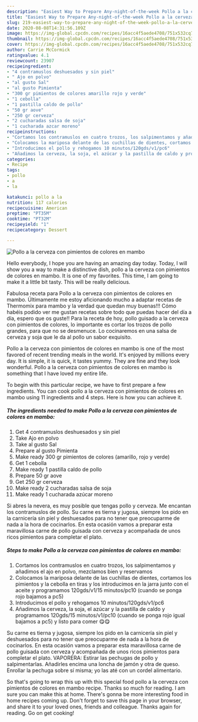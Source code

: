 ```yaml
---
description: "Easiest Way to Prepare Any-night-of-the-week Pollo a la cerveza con pimientos de colores en mambo"
title: "Easiest Way to Prepare Any-night-of-the-week Pollo a la cerveza con pimientos de colores en mambo"
slug: 219-easiest-way-to-prepare-any-night-of-the-week-pollo-a-la-cerveza-con-pimientos-de-colores-en-mambo
date: 2020-08-08T14:31:56.109Z
image: https://img-global.cpcdn.com/recipes/16acc4f5aede4708/751x532cq70/pollo-a-la-cerveza-con-pimientos-de-colores-en-mambo-foto-principal.jpg
thumbnail: https://img-global.cpcdn.com/recipes/16acc4f5aede4708/751x532cq70/pollo-a-la-cerveza-con-pimientos-de-colores-en-mambo-foto-principal.jpg
cover: https://img-global.cpcdn.com/recipes/16acc4f5aede4708/751x532cq70/pollo-a-la-cerveza-con-pimientos-de-colores-en-mambo-foto-principal.jpg
author: Carrie McCormick
ratingvalue: 4.1
reviewcount: 23907
recipeingredient:
- "4 contramuslos deshuesados y sin piel"
- " Ajo en polvo"
- "al gusto Sal"
- "al gusto Pimienta"
- "300 gr pimientos de colores amarillo rojo y verde"
- "1 cebolla"
- "1 pastilla caldo de pollo"
- "50 gr aove"
- "250 gr cerveza"
- "2 cucharadas salsa de soja"
- "1 cucharada azcar moreno"
recipeinstructions:
- "Cortamos los contramuslos en cuatro trozos, los salpimentamos y añadimos el ajo en polvo, mezclamos bien y reservamos"
- "Colocamos la mariposa delante de las cuchillas de dientes, cortamos los pimientos y la cebolla en tiras y los introducimos en la jarra junto con el aceite y programamos 120gds/v1/15 minutos/pc10 (cuando se ponga rojo bajamos a pc5)"
- "Introducimos el pollo y rehogamos 10 minutos/120gds/v1/pc6"
- "Añadimos la cerveza, la soja, el azúcar y la pastilla de caldo y programamos 120gds/15 minutos/v1/pc10 (cuando se ponga rojo igual bajamos a pc5) y listo para comer 😋😋"
categories:
- Recipe
tags:
- pollo
- a
- la

katakunci: pollo a la 
nutrition: 117 calories
recipecuisine: American
preptime: "PT35M"
cooktime: "PT32M"
recipeyield: "1"
recipecategory: Dessert

---
```



![Pollo a la cerveza con pimientos de colores en mambo](https://img-global.cpcdn.com/recipes/16acc4f5aede4708/751x532cq70/pollo-a-la-cerveza-con-pimientos-de-colores-en-mambo-foto-principal.jpg)

Hello everybody, I hope you are having an amazing day today. Today, I will show you a way to make a distinctive dish, pollo a la cerveza con pimientos de colores en mambo. It is one of my favorites. This time, I am going to make it a little bit tasty. This will be really delicious.

Fabulosa receta para Pollo a la cerveza con pimientos de colores en mambo. Últimamente me estoy aficionando mucho a adaptar recetas de Thermomix para mambo y la verdad que quedan muy buenas!!! Cómo habéis podido ver me gustan recetas sobre todo que puedas hacer del día a día, espero que os guste!! Para la receta de hoy, pollo guisado a la cerveza con pimientos de colores, lo importante es cortar los trozos de pollo grandes, para que no se desmenuce. Lo cocinaremos en una salsa de cerveza y soja que le da al pollo un sabor exquisito.

Pollo a la cerveza con pimientos de colores en mambo is one of the most favored of recent trending meals in the world. It's enjoyed by millions every day. It is simple, it is quick, it tastes yummy. They are fine and they look wonderful. Pollo a la cerveza con pimientos de colores en mambo is something that I have loved my entire life.


To begin with this particular recipe, we have to first prepare a few ingredients. You can cook pollo a la cerveza con pimientos de colores en mambo using 11 ingredients and 4 steps. Here is how you can achieve it.

<!--inarticleads1-->

##### The ingredients needed to make Pollo a la cerveza con pimientos de colores en mambo:

1. Get 4 contramuslos deshuesados y sin piel
1. Take  Ajo en polvo
1. Take al gusto Sal
1. Prepare al gusto Pimienta
1. Make ready 300 gr pimientos de colores (amarillo, rojo y verde)
1. Get 1 cebolla
1. Make ready 1 pastilla caldo de pollo
1. Prepare 50 gr aove
1. Get 250 gr cerveza
1. Make ready 2 cucharadas salsa de soja
1. Make ready 1 cucharada azúcar moreno


Si abres la nevera, es muy posible que tengas pollo y cerveza. Me encantan los contramuslos de pollo. Su carne es tierna y jugosa, siempre los pido en la carnicería sin piel y deshuesados para no tener que preocuparme de nada a la hora de cocinarlos. En esta ocasión vamos a preparar esta maravillosa carne de pollo guisada con cerveza y acompañada de unos ricos pimientos para completar el plato. 

<!--inarticleads2-->

##### Steps to make Pollo a la cerveza con pimientos de colores en mambo:

1. Cortamos los contramuslos en cuatro trozos, los salpimentamos y añadimos el ajo en polvo, mezclamos bien y reservamos
1. Colocamos la mariposa delante de las cuchillas de dientes, cortamos los pimientos y la cebolla en tiras y los introducimos en la jarra junto con el aceite y programamos 120gds/v1/15 minutos/pc10 (cuando se ponga rojo bajamos a pc5)
1. Introducimos el pollo y rehogamos 10 minutos/120gds/v1/pc6
1. Añadimos la cerveza, la soja, el azúcar y la pastilla de caldo y programamos 120gds/15 minutos/v1/pc10 (cuando se ponga rojo igual bajamos a pc5) y listo para comer 😋😋


Su carne es tierna y jugosa, siempre los pido en la carnicería sin piel y deshuesados para no tener que preocuparme de nada a la hora de cocinarlos. En esta ocasión vamos a preparar esta maravillosa carne de pollo guisada con cerveza y acompañada de unos ricos pimientos para completar el plato. VAPORERA: Estirar las pechugas de pollo y salpimentarlas. Añadirles encima una loncha de jamón y otra de queso. Enrollar la pechuga sobre sí misma; yo las até con un cordel alimentario. 

So that's going to wrap this up with this special food pollo a la cerveza con pimientos de colores en mambo recipe. Thanks so much for reading. I am sure you can make this at home. There's gonna be more interesting food in home recipes coming up. Don't forget to save this page in your browser, and share it to your loved ones, friends and colleague. Thanks again for reading. Go on get cooking!
